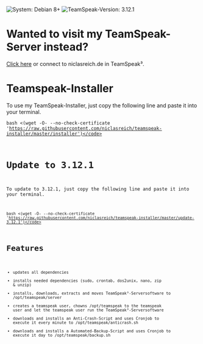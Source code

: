 ![System: Debian 8+](https://img.shields.io/badge/System-Debian%208-brightgreen.svg) ![TeamSpeak-Version: 3.12.1](https://img.shields.io/badge/Teamspeakversion-3.12.1-brightgreen.svg)

Wanted to visit my TeamSpeak-Server instead?
===
[Click here](http://www.teamspeak.com/invite/niclasreich.de/) or connect to niclasreich.de in TeamSpeak³.

Teamspeak-Installer
===
To use my TeamSpeak-Installer, just copy the following line and paste it into your terminal.

<code>bash <(wget -O- --no-check-certificate 'https://raw.githubusercontent.com/niclasreich/teamspeak-installer/master/installer')</code>

Update to 3.12.1
===
To update to 3.12.1, just copy the following line and paste it into your terminal.

<code>bash <(wget -O- --no-check-certificate 'https://raw.githubusercontent.com/niclasreich/teamspeak-installer/master/update-3.12.1')</code>

Features
===
* updates all dependencies
* installs needed dependencies (sudo, crontab, dos2unix, nano, zip & unzip)
* installs, downloads, extracts and moves TeamSpeak³-Serversoftware to /opt/teamspeak/server
* creates a teamspeak user, chowns /opt/teamspeak to the teamspeak user and let the teamspeak user run the TeamSpeak³-Serversoftware
* downloads and installs an Anti-Crash-Script and uses Cronjob to execute it every minute to /opt/teamspeak/anticrash.sh
* downloads and installs a Automated-Backup-Script and uses Cronjob to execute it day to /opt/teamspeak/backup.sh
